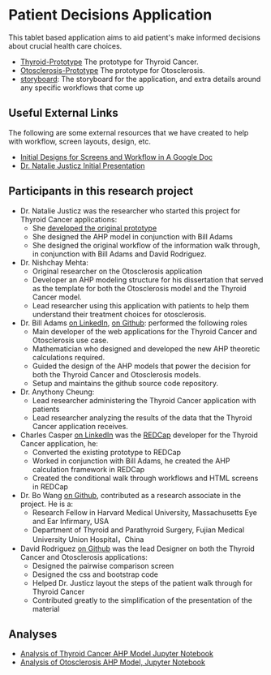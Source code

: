 # Patient Decisions Application

This tablet based application aims to aid patient's make informed decisions about crucial health care choices.

* [Thyroid-Prototype](html/thyroid-prototype/demographics.html) The prototype for Thyroid Cancer.
* [Otosclerosis-Prototype](otosclerosis/demographics.html) The prototype for Otosclerosis.
* [storyboard](storyboard): The storyboard for the application, and extra details around any specific workflows that come up


## Useful External Links
The following are some external resources that we have created to help with workflow, screen layouts, design, etc.

* [Initial Designs for Screens and Workflow in A Google Doc](https://docs.google.com/document/d/1hk7hpidpw1jSYNCgQQt_G5vujk6L_KFmTbhT0Pe3C5Q/edit?usp=sharing)
* [Dr. Natalie Justicz Initial Presentation](https://justicz.github.io/natalie-presentation/)

## Participants in this research project

* Dr. Natalie Justicz was the researcher who started this project for Thyroid Cancer applications:
  * She [developed the original prototype](https://justicz.github.io/natalie-presentation/)
  * She designed the AHP model in conjunction with Bill Adams
  * She designed the original workflow of the information walk through, in conjunction with Bill Adams and David Rodriguez.
* Dr. Nishchay Mehta:
  * Original researcher on the Otosclerosis application
  * Developer an AHP modeling structure for his dissertation that served as the template for both the Otosclerosis model and the Thyroid Cancer model.
  * Lead researcher using this application with patients to help them understand their treatment choices for otosclerosis.
* Dr. Bill Adams <a href="https://linkedin.com/in/wjladams ">on LinkedIn</a>, <a href="https://github.com/wjladams">on Github</a>: performed the following roles
  * Main developer of the web applications for the Thyroid Cancer and Otosclerosis use case.
  * Mathematician who designed and developed the new AHP theoretic calculations required.
  * Guided the design of the AHP models that power the decision for both the Thyroid Cancer and Otosclerosis models.
  * Setup and maintains the github source code repository.
* Dr. Anythony Cheung:
  * Lead researcher administering the Thyroid Cancer application with patients
  * Lead researcher analyzing the results of the data that the Thyroid Cancer application receives.
* Charles Casper <a href="https://www.linkedin.com/in/casperone"> on LinkedIn</a> was the [REDCap](https://www.project-redcap.org/) developer for the Thyroid Cancer application, he:
  * Converted the existing prototype to REDCap
  * Worked in conjunction with Bill Adams, he created the AHP calculation framework in REDCap
  * Created the conditional walk through workflows and HTML screens in REDCap
* Dr. Bo Wang [on Github](https://github.com/wboboston), contributed as a research associate in the project.  He is a:
  * Research Fellow in Harvard Medical University, Massachusetts Eye and Ear Infirmary, USA
  * Department of Thyroid and Parathyroid Surgery, Fujian Medical University Union Hospital，China
* David Rodriguez [on Github](https://github.com/davidkrodriguez) was the lead Designer on both the Thyroid Cancer and Otosclerosis applications:
  * Designed the pairwise comparison screen
  * Designed the css and bootstrap code
  * Helped Dr. Justicz layout the steps of the patient walk through for Thyroid Cancer
  * Contributed greatly to the simplification of the presentation of the material

## Analyses
* [Analysis of Thyroid Cancer AHP Model Jupyter Notebook](html/thyroid-prototype/analysis/Analysis.ipynb)
* [Analysis of Otosclerosis AHP Model, Jupyter Notebook](html/otosclerosis-prototype/analysis/Analysis.ipynb)
